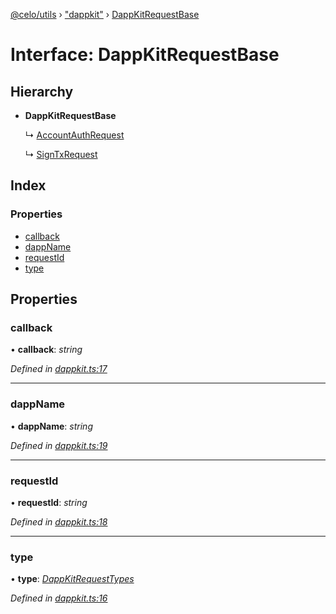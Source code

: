 [@celo/utils](../README.md) › ["dappkit"](../modules/_dappkit_.md) › [DappKitRequestBase](_dappkit_.dappkitrequestbase.md)

# Interface: DappKitRequestBase

## Hierarchy

* **DappKitRequestBase**

  ↳ [AccountAuthRequest](_dappkit_.accountauthrequest.md)

  ↳ [SignTxRequest](_dappkit_.signtxrequest.md)

## Index

### Properties

* [callback](_dappkit_.dappkitrequestbase.md#callback)
* [dappName](_dappkit_.dappkitrequestbase.md#dappname)
* [requestId](_dappkit_.dappkitrequestbase.md#requestid)
* [type](_dappkit_.dappkitrequestbase.md#type)

## Properties

###  callback

• **callback**: *string*

*Defined in [dappkit.ts:17](https://github.com/celo-org/celo-monorepo/blob/master/packages/sdk/utils/src/dappkit.ts#L17)*

___

###  dappName

• **dappName**: *string*

*Defined in [dappkit.ts:19](https://github.com/celo-org/celo-monorepo/blob/master/packages/sdk/utils/src/dappkit.ts#L19)*

___

###  requestId

• **requestId**: *string*

*Defined in [dappkit.ts:18](https://github.com/celo-org/celo-monorepo/blob/master/packages/sdk/utils/src/dappkit.ts#L18)*

___

###  type

• **type**: *[DappKitRequestTypes](../enums/_dappkit_.dappkitrequesttypes.md)*

*Defined in [dappkit.ts:16](https://github.com/celo-org/celo-monorepo/blob/master/packages/sdk/utils/src/dappkit.ts#L16)*
